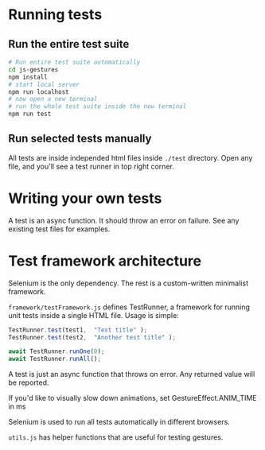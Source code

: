 # Running tests

## Run the entire test suite
```bash
# Run entire test suite automatically
cd js-gestures
npm install 
# start local server
npm run localhost
# now open a new terminal
# run the whole test suite inside the new terminal
npm run test
```

## Run selected tests manually

All tests are inside independed html files inside `./test` directory.
Open any file, and you'll see a test runner in top right corner.

# Writing your own tests

A test is an async function. It should throw an error on failure.
See any existing test files for examples.

# Test framework architecture

Selenium is the only dependency. The rest is a custom-written minimalist framework.

`framework/testFramework.js` defines TestRunner, a framework for running unit tests inside a single HTML file. Usage is simple:

```javascript
TestRunner.test(test1,  "Test title" );
TestRunner.test(test2,  "Another test title" );

await TestRunner.runOne(0);
await TestRunner.runAll();
```

A test is just an async function that throws on error. Any returned value will be
reported.

If you'd like to visually slow down animations, set GestureEffect.ANIM_TIME in ms

Selenium is used to run all tests automatically in different browsers.

`utils.js` has helper functions that are useful for testing gestures.
